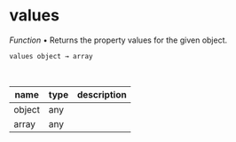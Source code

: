 # values

_Function_ &bull; Returns the property values for the given object.

<pre><code>values object &rarr; array</code></pre>
<br>

| name | type | description |
|------|------|-------------|
|object|any||
|array|any||


